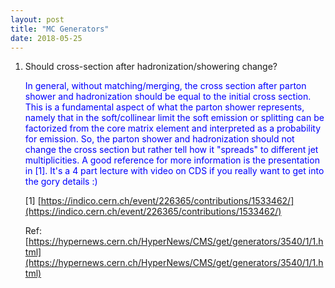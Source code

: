 ```yaml
---
layout: post
title: "MC Generators"
date: 2018-05-25
---
```


1. Should cross-section after hadronization/showering change?

    <span style="color:blue"> 
    In general, without matching/merging, the cross section after parton shower and hadronization should be equal to the initial cross section. This is a fundamental aspect of what the parton shower represents, namely that in the soft/collinear limit the soft emission or splitting can be factorized from the core matrix element and interpreted as a probability for emission. So, the parton shower and hadronization should not change the cross section but rather tell how it "spreads" to different jet multiplicities. A good reference for more information is the presentation in [1]. It's a 4 part lecture with video on CDS if you really want to get into the gory details :)</span>

    [1] [https://indico.cern.ch/event/226365/contributions/1533462/](https://indico.cern.ch/event/226365/contributions/1533462/)

    Ref: [https://hypernews.cern.ch/HyperNews/CMS/get/generators/3540/1/1.html](https://hypernews.cern.ch/HyperNews/CMS/get/generators/3540/1/1.html)